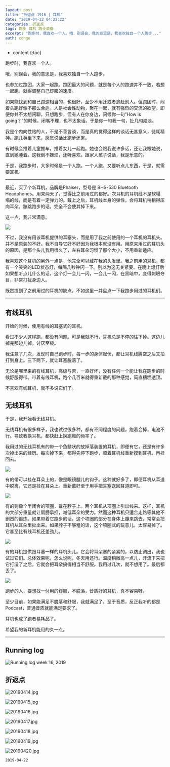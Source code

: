 ```yaml
---
layout: post
title: "折返点 1916 | 耳机"
date: "2019-04-22 04:22:22"
categories: 折返点
tags: 跑步 耳机 跑步装备
excerpt: "跑步时，我喜欢一个人。哦，别误会，我的意思是，我喜欢独自一个人跑步..."
auth: conge
---
```

* content
{:toc}

跑步时，我喜欢一个人。

哦，别误会，我的意思是，我喜欢独自一个人跑步。

也参加过跑团，大家一起跑。跑团最大的问题，就是每个人的跑速并不一致，若想一起跑，就得调整自己舒服的速度。

如果能找到和自己跑速相当的，也很好，至少不用迁或者追赶别人。但跑团时，闷着头跑好像不那么合适。人是社会性动物，聚在一起，就有强烈的交流的欲望。即便你并不太想闲聊，只想跑步，但有人在你身边，问候你一句”How is going？“的时候，闭嘴不理，也不太象话。于是你一句我一句，扯几句咸淡。

我是个内向性格的人，不是不善言谈，而是真的觉得这样的谈话无甚意义，徒耗精神。跑几英里下来，感觉说话比跑步还累。

有时候会推着儿童推车，推着女儿一起跑。她也会跟我说许多话，还让我跟她说，直到她睡着。这我倒不嫌烦，还听喜欢。跟家人孩子说话，我是乐意的。

于是，我跑步时，大多时候是一个人跑。一个人跑，又要听点儿东西，于是，就需要耳机。

--------------

最近，买了个新耳机，品牌是Phaiser，型号是 BHS-530 Bluetooth Headphones。用来两天了，觉得比之前用过的都好。次耳机的耳机线不是软塌塌的线，而是有着一定弹力的。戴上之后，耳机线本身的弹性，会将耳机稍稍得压向耳朵。蹦跳跑步的话，完全不会使其掉下来。

这一点，我非常满意。

![](/assets/images/折返点/118382-57d8be61987a05fc.png)

不过，我没有用该耳机提供的耳塞头，而是用了我之前使用的一个耳机的耳机头。并不是原装的不好。我不自导它好不好因为我根本就没有用。用原来用过的耳机头的原因，是那个头儿我用很久了，左右耳朵习惯了那个大小，不用重新适应。

我喜欢这个耳机的另外一点是，他完全可以藏在我的头发里。我之前用的耳机，都有一个笑笑的LED状态灯，每隔几秒钟闪一下。别以为这无关紧要。在晚上熄灯后如果想听点儿什么的话，这个灯一会儿一闪，一会儿一闪，在黑暗中，变得刺眼夺目，非常打扰身边人。

既然提到了之前用过的耳机的缺点，不如这里一并盘点一下我跑步用过的耳机们。


----

## 有线耳机

开始的时候，使用有线的耳塞式的耳机。

看过不少人这样跑，都没有问题。可是我就不行，耳机总是不停的往下掉。这边儿掉完那边儿掉。讨厌至极。

我注意了几次，发现时自己跑步时，每一步的身体起伏，都让耳机线腾空之后又拍打到身上。三下两下，就让耳塞脱落了。

无论是哪里来的有线耳机，高级与否，一直好坏，没有任何一个能让我在跑步的时候舒服得带。带着有线耳机，跑个几百米就得重新戴的那种感觉，简直糟糕透顶。

不喜欢有线耳机，就不多说它们了。

## 无线耳机

于是，我开始看无线耳机。

无线耳机有很多样子，我也试过很多种，都有不同程度的问题，跑着会掉，电池不行。导致我换耳机，都快赶上换跑鞋的频率了。

我用过的无线耳机有的带一个鱼鳍状的放掉落装置的耳机，即便有它，还是有许多次掉出来的经历。每次掉下来，都得先停下跑步，顺着耳机线重新摸到耳机，再挂回去。

![](/assets/images/折返点/118382-a50574f043408f63.png)

有的带可以挂在耳朵上的，像是眼镜腿儿的钩子。这种就好多了，即便耳机从耳道中脱离，它还是挂在耳朵上。重新戴好至于用手把耳塞送回耳道即可。

![](/assets/images/折返点/118382-5b38c414908b9631.png)

有的则像个半闭合的项圈，戴在脖子上。两个耳机从项圈上引出线来。这样，耳机的大部分重量就让肩膀承担，减低耳朵的受力。然而这种耳机只适合走路等其他不剧烈的锻炼。如果带着它跑步的话，这个项圈的部分在身体上蹦来跳去，常常会把耳机从耳朵里扯出来。如果脖子不够粗的话，这个项圈式的玩意儿，太容易掉了。它甚至比有线耳机还差劲儿。

![ ](/assets/images/折返点/118382-103f7af108e4586d.png)

有的耳机提供跟耳塞一样的耳机头儿。它会将耳朵塞的紧紧的，以防止调出，我也试过它们。总体效果呢，怎么说呢，冬天用还行。温度稍微高一点儿，汗流下来把它打湿了之后，它就会把耳朵搞得相当不舒服。我用过几次，就不想用了。最后都丢了。

![ ](/assets/images/折返点/118382-d8e47815ea81bcd7.png)

跑步的人，要想找一付用的舒服，不脱落，音质好的耳机，真不容易呀。

至少目前，如果能满足不脱落和舒服，我就满足了。至于音质，反正我听的都是Podcast，普通音质就能满足要求了。

耳机也成了跑者易耗品了。

希望我的新耳机能用的久一点。

-----------------

## Running log
![Running log week 16, 2019](/assets/images/折返点/118382-dbd997e25c590a66.png)

## 折返点

![20190414.jpg](/assets/images/折返点/118382-21adeba3a8eab3b7.jpg)

![20190415.jpg](/assets/images/折返点/118382-cdc0c46588458d1d.jpg)

![20190416.jpg](/assets/images/折返点/118382-a6e7e94cc3748a54.jpg)

![20190417.jpg](/assets/images/折返点/118382-2cc36fe09ab09c14.jpg)

![20190418.jpg](/assets/images/折返点/118382-6afb3ceb701e7214.jpg)

![20190419.jpg](/assets/images/折返点/118382-d1c297dff1436c83.jpg)

![20190420.jpg](/assets/images/折返点/118382-5f015edfa07a9640.jpg)
```
2019-04-22
```

